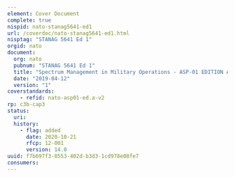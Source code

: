 ```yaml
---
element: Cover Document
complete: true
nispid: nato-stanag5641-ed1
url: /coverdoc/nato-stanag5641-ed1.html
nisptag: "STANAG 5641 Ed 1"
orgid: nato
document:
  org: nato
  pubnum: "STANAG 5641 Ed 1"
  title: "Spectrum Management in Military Operations - ASP-01 EDITION A"
  date: "2019-04-12"
  version: "1"
coverstandards:
    - refid: nato-asp01-ed.a-v2
rp: c3b-cap3
status:
  uri: 
  history: 
    - flag: added
      date: 2020-10-21
      rfcp: 12-001
      version: 14.0
uuid: f7b697f3-8553-402d-b3d3-1cd978e08fe7
consumers:
---
```

